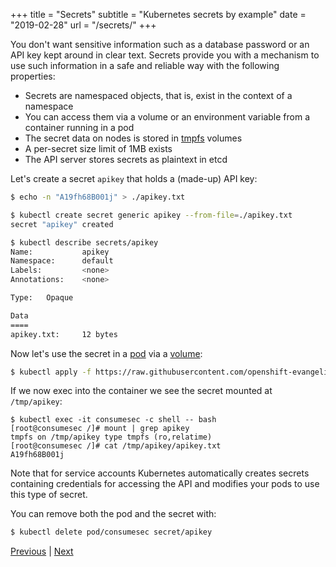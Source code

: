 +++
title = "Secrets"
subtitle = "Kubernetes secrets by example"
date = "2019-02-28"
url = "/secrets/"
+++

You don't want sensitive information such as a database password or an
API key kept around in clear text. Secrets provide you with a mechanism
to use such information in a safe and reliable way with the following properties:

- Secrets are namespaced objects, that is, exist in the context of a namespace
- You can access them via a volume or an environment variable from a container running in a pod
- The secret data on nodes is stored in [tmpfs](https://www.kernel.org/doc/Documentation/filesystems/tmpfs.txt) volumes
- A per-secret size limit of 1MB exists
- The API server stores secrets as plaintext in etcd

Let's create a secret `apikey` that holds a (made-up) API key:

```bash
$ echo -n "A19fh68B001j" > ./apikey.txt

$ kubectl create secret generic apikey --from-file=./apikey.txt
secret "apikey" created

$ kubectl describe secrets/apikey
Name:           apikey
Namespace:      default
Labels:         <none>
Annotations:    <none>

Type:   Opaque

Data
====
apikey.txt:     12 bytes
```

Now let's use the secret in a [pod](https://github.com/openshift-evangelists/kbe/blob/main/specs/secrets/pod.yaml)
via a [volume](/volumes/):


```bash
$ kubectl apply -f https://raw.githubusercontent.com/openshift-evangelists/kbe/main/specs/secrets/pod.yaml
```

If we now exec into the container we see the secret mounted at `/tmp/apikey`:

```
$ kubectl exec -it consumesec -c shell -- bash
[root@consumesec /]# mount | grep apikey
tmpfs on /tmp/apikey type tmpfs (ro,relatime)
[root@consumesec /]# cat /tmp/apikey/apikey.txt
A19fh68B001j
```

Note that for service accounts Kubernetes automatically creates secrets containing
credentials for accessing the API and modifies your pods to use this type of secret.

You can remove both the pod and the secret with:

```bash
$ kubectl delete pod/consumesec secret/apikey
```

[Previous](/volumes) | [Next](/logging)
